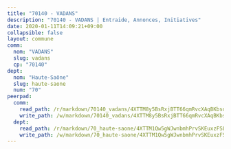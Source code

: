 ```yaml
---
title: "70140 - VADANS"
description: "70140 - VADANS | Entraide, Annonces, Initiatives"
date: 2020-01-11T14:09:21+09:00
collapsible: false
layout: commune
comm:
  nom: "VADANS"
  slug: vadans
  cp: "70140"
dept:
  nom: "Haute-Saône"
  slug: haute-saone
  num: "70"
peerpad:
  comm:
    read_path: /r/markdown/70140_vadans/4XTTM8y5BsRxjBTT66qmRvcXAqBKbsoJxun19E4kghShvfjYg
    write_path: /w/markdown/70140_vadans/4XTTM8y5BsRxjBTT66qmRvcXAqBKbsoJxun19E4kghShvfjYg-K3TgTryfXY9HSKReNHy63MB5ERWoxB8QeJesEn8f5ot81zJjf95FYcVWEZwDF9HV3Nh9Z1dq1bmeJmKsZ8yPV9MTGY8ieBPiivDpaZZWmZfXT7AaqHc2DmFCsue5W577PWS3cvWQ
  dept:
    read_path: /r/markdown/70_haute-saone/4XTTM1Qw5gWJwnbmhPrvSKEuxzFSLfcan2ojFT8rGLtekRBxa
    write_path: /w/markdown/70_haute-saone/4XTTM1Qw5gWJwnbmhPrvSKEuxzFSLfcan2ojFT8rGLtekRBxa-K3TgV3DzQqgvogJp4ssr5C4LtuwodpPuPzeyYteF7RYpPmB6qZReU6MSLhXwicMUyp48x2iAZ6d5rb8nj2gdVeVdHTnHytfw8TXYuYis3ugBtveCp9sqAoRBPaTyXCxThvxaN7zN
---
```


